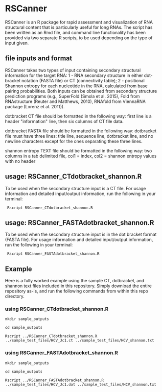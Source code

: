 # RSCanner

RSCanner is an R package for rapid assessment and visualization of RNA structural content that is particularly useful for long RNAs. The script has been written as an Rmd file, and command line functionality has been provided via two separate R scripts, to be used depending on the type of input given.

## file inputs and format

RSCanner takes two types of input containing secondary structural information for the target RNA: 1 - RNA secondary structure in either dot-bracket notation (FASTA file) or CT (connectivity table); 2 - positional Shannon entropy for each nucleotide in the RNA, calculated from base pairing probabilities. Both inputs can be obtained from secondary structure prediction programs (e.g., SuperFold (Smola et al. 2015), Fold from RNAstructure (Reuter and Matthews, 2010), RNAfold from ViennaRNA package (Lorenz et al. 2011)).

dotbracket CT file should be formatted in the following way: first line is a header "information" line, then six columns of CT file data.

dotbracket FASTA file should be formatted in the following way: dotbracket file must have three lines: title line, sequence line, dotbracket line, and no newline characters except for the ones separating these three lines.

shannon entropy TEXT file should be formatted in the following way: two columns in a tab delimited file, col1 = index, col2 = shannon entropy values with no header

## usage: RSCanner_CTdotbracket_shannon.R
To be used when the secondary structure input is a CT file.
For usage information and detailed input/output information, run the following in your terminal:

```
 Rscript RSCanner_CTdotbracket_shannon.R
```


## usage: RSCanner_FASTAdotbracket_shannon.R
To be used when the secondary structure input is in the dot bracket format (FASTA file).
For usage information and detailed input/output information, run the following in your terminal:

```
 Rscript RSCanner_FASTAdotbracket_shannon.R
```

## Example
Here is a fully worked example using the sample CT, dotbracket, and shannon text files included in this repository. Simply download the entire repository as-is, and run the following commands from within this repo directory.

### using RSCanner_CTdotbracket_shannon.R
```
mkdir sample_outputs

cd sample_outputs

Rscript ../RSCanner_CTdotbracket_shannon.R ../sample_test_files/HCV_Jc1.ct ../sample_test_files/HCV_shannon.txt

```

### using RSCanner_FASTAdotbracket_shannon.R
```
mkdir sample_outputs

cd sample_outputs

Rscript ../RSCanner_FASTAdotbracket_shannon.R ../sample_test_files/HCV_Jc1.dot ../sample_test_files/HCV_shannon.txt

```

